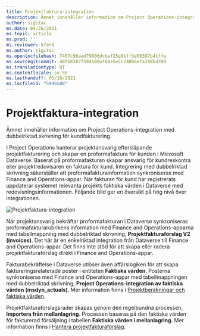 ```yaml
---
title: Projektfaktura-integration
description: Ämnet innehåller information om Project Operations-integration med dubbelriktad skrivning för kundfakturering.
author: sigitac
ms.date: 04/26/2021
ms.topic: article
ms.prod: ''
ms.reviewer: kfend
ms.author: sigitac
ms.openlocfilehash: 7407c98aad79806dcbaf25e81ff3e08397b41ffe
ms.sourcegitcommit: 40f68387f594180af64a5e5c748b6efa188bd300
ms.translationtype: HT
ms.contentlocale: sv-SE
ms.lasthandoff: 05/10/2021
ms.locfileid: "5996588"
---
```

# <a name="project-invoice-integration"></a>Projektfaktura-integration

Ämnet innehåller information om Project Operations-integration med dubbelriktad skrivning för kundfakturering.

I Project Operations hanterar projektansvarig eftersläpande projektfakturering och skapar en proformafaktura för kunden i Microsoft Dataverse. Baserat på proformafakturan skapar ansvarig för kundreskontra eller projektredovisaren en faktura för kund. Integrering med dubbelriktad skrivning säkerställer att proformafakturainformation synkroniseras med Finance and Operations-appar. När fakturan för kund har registrerats uppdaterar systemet relevanta projekts faktiska värden i Dataverse med redovisningsinformationen. Följande bild ger en översikt på hög nivå över integrationen.

   ![Projektfaktura-integration](./media/DW5Invoicing.png)

När projektansvarig bekräftar proformafakturan i Dataverse synkroniseras proformafakturarubrikens information med Finance and Operations-apparna med tabellmappning med dubbelriktad skrivning, **Projektfakturaförslag V2 (invoices)**. Det här är en enkelriktad integration från Dataverse till Finance and Operations-appar. Det finns inte stöd för att skapa eller radera projektfakturaförslag direkt i Finance and Operations-appar.

Fakturabekräftelse i Dataverse utlöser även affärslogiken för att skapa faktureringsrelaterade poster i entiteten **Faktiska värden**. Posterna synkroniseras med Finance and Operations-appar med tabellmappningen med dubbelriktad skrivning, **Project Operations-integration av faktiska värden (msdyn\_actuals)**. Mer information finns i [Projektberäkningar och faktiska värden](resource-dual-write-estimates-actuals.md). 

Projektfakturaförslagsrader skapas genom den regelbundna processen, **Importera från mellanlagring**. Processen baseras på den faktiska värden för fakturerad försäljning i tabellen **Faktiska värden i mellanlagring**. Mer information finns i [Hantera projektfakturaförslag](../invoicing/format-update-project-invoice-proposals.md#create-project-invoice-proposals). 
